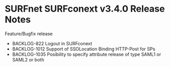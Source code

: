 # SURFnet SURFconext v3.4.0 Release Notes #

Feature/Bugfix release
* BACKLOG-822 Logout in SURFconext
* BACKLOG-1012 Support of SSOLocation Binding HTTP-Post for SPs
* BACKLOG-1035 Posibility to specify attribute release of type SAML1 or SAML2 or both